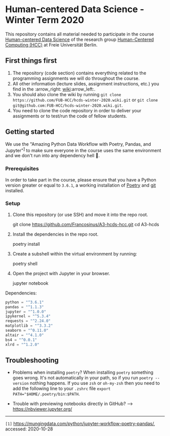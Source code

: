 # Human-centered Data Science - Winter Term 2020
This repository contains all material needed to participate in the course [Human-centered Data Science][1] of the research group [Human-Centered Computing (HCC)][2] at Freie Universität Berlin.

## First things first
1. The repository (code section) contains everything related to the programming assignments we will do throughout the course.
1. All other information (lecture slides, assignment instructions, etc.) you find in the :arrow\_right: [wiki][3]:arrow\_left:.
1. You should also clone the wiki by running `git clone https://github.com/FUB-HCC/hcds-winter-2020.wiki.git` or `git clone git@github.com:FUB-HCC/hcds-winter-2020.wiki.git`.
3. You need to clone the code repository in order to deliver your assignments or to test/run the code of fellow students.

## Getting started

We use the  "Amazing Python Data Workflow with Poetry, Pandas, and Jupyter"<sup>[1]</sup> to make sure everyone in the course uses the same environment and we don't run into any dependency hell :volcano:.

### Prerequisites

In order to take part in the course, please ensure that you have a Python version greater or equal to `3.6.1`, a working installation of [Poetry][4] and [git][5] installed.


### Setup

1. Clone this repository (or use SSH) and move it into the repo root.

	git clone https://github.com/Francosinus/A3-hcds-hcc.git
	cd A3-hcds

1. Install the dependencies in the repo root.

	poetry install

1. Create a subshell within the virtual environment by running:

	poetry shell

1. Open the project with Jupyter in your browser.

	jupyter notebook
	
Dependencies:  
``` python
python = "^3.6.1"  
pandas = "^1.1.3"  
jupyter = "^1.0.0"  
ipykernel = "^5.3.4"  
requests = "^2.24.0"  
matplotlib = "^3.3.2"  
seaborn = "^0.11.0"  
altair = "^4.1.0"  
bs4 = "^0.0.1"  
xlrd = "^1.2.0"
``` 

## Troubleshooting

* Problems when installing `poetry`? When installing `poetry` something goes wrong. It's not automatically in your path, so if you run `poetry --version` nothing happens. If you use `zsh` or `oh-my-zsh` then you need to add the following line to your `.zshrc` file `export PATH="$HOME/.poetry/bin:$PATH`.

* Trouble with previewing notebooks directly in GitHub? --\> https://nbviewer.jupyter.org/

---- 
`[1]` https://mungingdata.com/python/jupyter-workflow-poetry-pandas/, accessed: 2020-10-28

[1]:	https://www.mi.fu-berlin.de/en/inf/groups/hcc/teaching/winter_term_2020_21/course_human_centered_data_science.html
[2]:	https://www.mi.fu-berlin.de/en/inf/groups/hcc/index.html
[3]:	https://github.com/FUB-HCC/hcds-winter-2020/wiki
[4]:	https://python-poetry.org/docs/
[5]:	https://git-scm.com/book/en/v2/Getting-Started-Installing-Git
